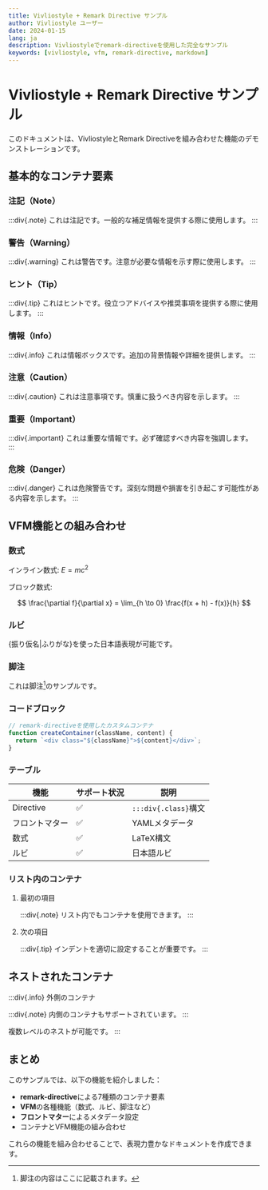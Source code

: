 ```yaml
---
title: Vivliostyle + Remark Directive サンプル
author: Vivliostyle ユーザー
date: 2024-01-15
lang: ja
description: Vivliostyleでremark-directiveを使用した完全なサンプル
keywords: [vivliostyle, vfm, remark-directive, markdown]
---
```


# Vivliostyle + Remark Directive サンプル

このドキュメントは、VivliostyleとRemark Directiveを組み合わせた機能のデモンストレーションです。

## 基本的なコンテナ要素

### 注記（Note）

:::div{.note}
これは注記です。一般的な補足情報を提供する際に使用します。
:::

### 警告（Warning）

:::div{.warning}
これは警告です。注意が必要な情報を示す際に使用します。
:::

### ヒント（Tip）

:::div{.tip}
これはヒントです。役立つアドバイスや推奨事項を提供する際に使用します。
:::

### 情報（Info）

:::div{.info}
これは情報ボックスです。追加の背景情報や詳細を提供します。
:::

### 注意（Caution）

:::div{.caution}
これは注意事項です。慎重に扱うべき内容を示します。
:::

### 重要（Important）

:::div{.important}
これは重要な情報です。必ず確認すべき内容を強調します。
:::

### 危険（Danger）

:::div{.danger}
これは危険警告です。深刻な問題や損害を引き起こす可能性がある内容を示します。
:::

## VFM機能との組み合わせ

### 数式

インライン数式: $E = mc^2$

ブロック数式:

$$
\frac{\partial f}{\partial x} = \lim_{h \to 0} \frac{f(x + h) - f(x)}{h}
$$

### ルビ

{振り仮名|ふりがな}を使った日本語表現が可能です。

### 脚注

これは脚注[^1]のサンプルです。

[^1]: 脚注の内容はここに記載されます。

### コードブロック

```javascript
// remark-directiveを使用したカスタムコンテナ
function createContainer(className, content) {
  return `<div class="${className}">${content}</div>`;
}
```

### テーブル

| 機能 | サポート状況 | 説明 |
|------|------------|------|
| Directive | ✅ | `:::div{.class}`構文 |
| フロントマター | ✅ | YAMLメタデータ |
| 数式 | ✅ | LaTeX構文 |
| ルビ | ✅ | 日本語ルビ |

### リスト内のコンテナ

1. 最初の項目

   :::div{.note}
   リスト内でもコンテナを使用できます。
   :::

2. 次の項目

   :::div{.tip}
   インデントを適切に設定することが重要です。
   :::

## ネストされたコンテナ

:::div{.info}
外側のコンテナ

:::div{.note}
内側のコンテナもサポートされています。
:::

複数レベルのネストが可能です。
:::

## まとめ

このサンプルでは、以下の機能を紹介しました：

- **remark-directive**による7種類のコンテナ要素
- **VFM**の各種機能（数式、ルビ、脚注など）
- **フロントマター**によるメタデータ設定
- コンテナとVFM機能の組み合わせ

これらの機能を組み合わせることで、表現力豊かなドキュメントを作成できます。